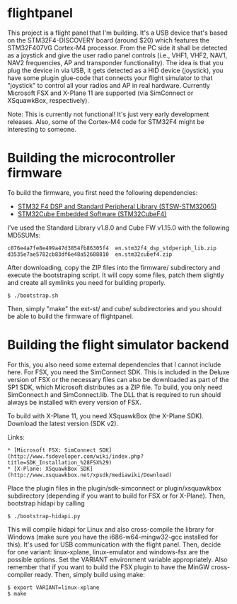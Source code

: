 flightpanel
===========

This project is a flight panel that I'm building. It's a USB device that's
based on the STM32F4-DISCOVERY board (around $20) which features the
STM32F407VG Cortex-M4 processor. From the PC side it shall be detected as a
joystick and give the user radio panel controls (i.e., VHF1, VHF2, NAV1, NAV2
frequencies, AP and transponder functionality).  The idea is that you plug the
device in via USB, it gets detected as a HID device (joystick), you have some
plugin glue-code that connects your flight simulator to that "joystick" to
control all your radios and AP in real hardware. Currently Microsoft FSX and
X-Plane 11 are supported (via SimConnect or XSquawkBox, respectively).

Note: This is currently not functional! It's just very early development
releases. Also, some of the Cortex-M4 code for STM32F4 might be interesting to
someone.

Building the microcontroller firmware
=====================================
To build the firmware, you first need the following dependencies:

  * [STM32 F4 DSP and Standard Peripheral Library (STSW-STM32065)](http://www.st.com/en/embedded-software/stm32-standard-peripheral-libraries.html)
  * [STM32Cube Embedded Software (STM32CubeF4)](http://www.st.com/en/embedded-software/stm32cube-embedded-software.html)

I've used the Standard Library v1.8.0 and Cube FW v1.15.0 with the following MD5SUMs:

```
c876e4a7fe8e499a47d3854fb86305f4  en.stm32f4_dsp_stdperiph_lib.zip
d3535e7ae5782cb83df6e48a52688810  en.stm32cubef4.zip
```

After downloading, copy the ZIP files into the firmware/ subdirectory and
execute the bootstraping script. It will copy some files, patch them slightly
and create all symlinks you need for building properly.

```
$ ./bootstrap.sh
```

Then, simply "make" the ext-st/ and cube/ subdirectories and you should be able
to build the firmware of flightpanel.


Building the flight simulator backend
=====================================
For this, you also need some external dependencies that I cannot include here.
For FSX, you need the SimConnect SDK. This is included in the Deluxe version of
FSX or the necessary files can also be downloaded as part of the SP1 SDK, which
Microsoft distributes as a ZIP file. To build, you only need SimConnect.h and
SimConnect.lib. The DLL that is required to run should always be installed with
every version of FSX.

To build with X-Plane 11, you need XSquawkBox (the X-Plane SDK). Download the
latest version (SDK v2).

Links:

	* [Microsoft FSX: SimConnect SDK](http://www.fsdeveloper.com/wiki/index.php?title=SDK_Installation_%28FSX%29)
	* [X-Plane: XSquawkBox SDK](http://www.xsquawkbox.net/xpsdk/mediawiki/Download)

Place the plugin files in the plugin/sdk-simconnect or plugin/xsquawkbox
subdirectory (depending if you want to build for FSX or for X-Plane). Then,
bootstrap hidapi by calling

```
$ ./bootstrap-hidapi.py
```

This will compile hidapi for Linux and also cross-compile the library for
Windows (make sure you have the i686-w64-mingw32-gcc installed for this). It's
used for USB communication with the flight panel. Then, decide for one variant:
linux-xplane, linux-emulator and windows-fsx are the possible options.  Set the
VARIANT environment variable appropriately. Also remember that if you want to
build the FSX plugin to have the MinGW cross-compiler ready. Then, simply build
using make:

```
$ export VARIANT=linux-xplane
$ make
```

